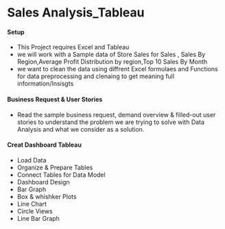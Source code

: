 <h1>Sales Analysis_Tableau</h1>
<h4> Setup </h4>
<ul> <li> This Project requires Excel and Tableau </li>
<li> we will work with a Sample data of Store Sales for Sales , Sales By Region,Average Profit Distribution by region,Top 10 Sales By Month
</li>
  <li>
    we want to clean the data using diffrent Excel formulaes and Functions for data preprocessing and clenaing to get meaning full information/Insisgts
  </li>

</ul>
<h4>Business Request & User Stories </h4>
<ul> <li> Read the sample business request, demand overview & filled-out user stories to understand the problem we are trying to solve with Data Analysis and what we consider as a solution.</li></ul>
<h4> Creat Dashboard Tableau </h4>
<ul>
  <li>Load Data</li>
  <li>Organize & Prepare Tables</li>
  <li>Connect Tables for Data Model</li>
  <li>Dashboard Design</li>
  <li> Bar Graph</li>
  <li>Box & whishker Plots</li>
  <li>Line Chart</li>
  <li>Circle Views</li>
  <li>Line Bar Graph</li>
</ul>

